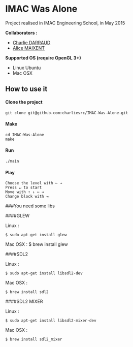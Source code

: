 # IMAC Was Alone

Project realised in IMAC Engineering School, in May 2015

**Collaborators :**

- [Charlie DARRAUD](https://github.com/charliesrc)
- [Alice MAIXENT](https://github.com/amaixent)

**Supported OS (require OpenGL 3+)**

- Linux Ubuntu
- Mac OSX

## How to use it

#### Clone the project

	git clone git@github.com:charliesrc/IMAC-Was-Alone.git
	
#### Make

	cd IMAC-Was-Alone
	make
	
#### Run

	./main

#### Play

	Choose the level with ← →
	Press ↵ to start
	Move with ↑ ↓ ← →
	Change block with ⇥
	
###You need some libs

####GLEW

Linux :

    $ sudo apt-get install glew

Mac OSX :
    $ brew install glew

####SDL2

Linux :

    $ sudo apt-get install libsdl2-dev

Mac OSX :

    $ brew install sdl2

####SDL2 MIXER

Linux :

    $ sudo apt-get install libsdl2-mixer-dev

Mac OSX :

    $ brew install sdl2_mixer
